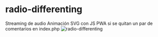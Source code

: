 # radio-differenting

Streaming de audio 
Animación SVG con JS
PWA si se quitan un par de comentarios en index.php
![radio-differenting](https://user-images.githubusercontent.com/15702171/194827770-d58306b5-5076-4bbc-a595-7c14506407b5.jpg)
